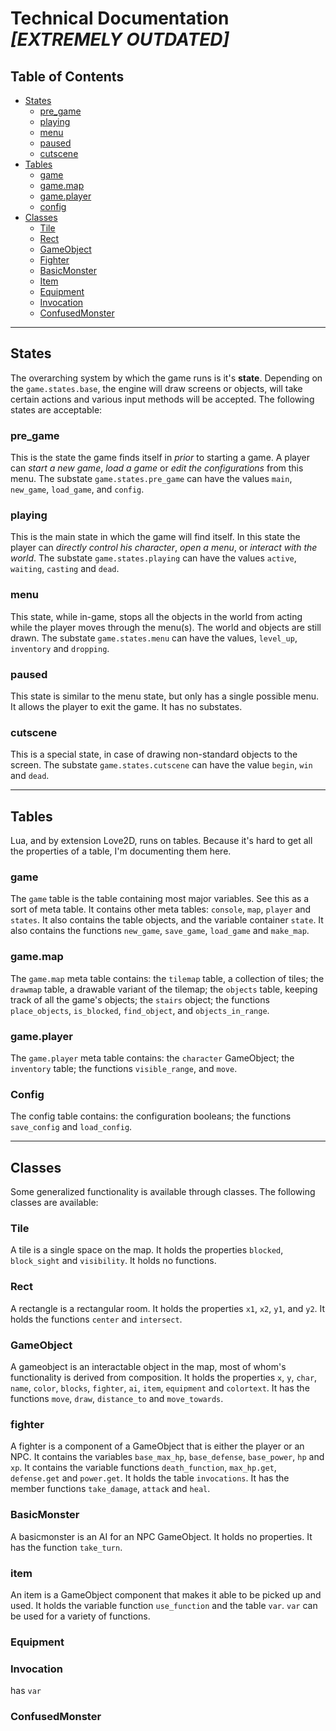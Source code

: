Technical Documentation _[EXTREMELY OUTDATED]_
======

Table of Contents
------
* [States](#states)
  * [pre_game](#pre-game)
  * [playing](#playing)
  * [menu](#menu)
  * [paused](#paused)
  * [cutscene](#cutscene)
* [Tables](#tables)
    * [game](#game)
    * [game.map](#gamemap)
    * [game.player](#gameplayer)
    * [config](#config)
* [Classes](#classes)
    * [Tile](#tile)
    * [Rect](#rect)
    * [GameObject](#gameobject)
    * [Fighter](#fighter)
    * [BasicMonster](#basicmonster)
    * [Item](#item)
    * [Equipment](#equipment)
    * [Invocation](#invocation)
    * [ConfusedMonster](#confusedmonster)

---

## States
The overarching system by which the game runs is it's **state**. Depending on the `game.states.base`, the engine will draw screens or objects, will take certain actions and various input methods will be accepted. The following states are acceptable:

### pre_game
This is the state the game finds itself in *prior* to starting a game. A player can *start a new game*, *load a game* or *edit the configurations* from this menu. The substate `game.states.pre_game` can have the values `main`, `new_game`, `load_game`, and `config`.

### playing
This is the main state in which the game will find itself. In this state the player can *directly control his character*, *open a menu*, or *interact with the world*. The substate `game.states.playing` can have the values `active`, `waiting`, `casting` and `dead`.

### menu
This state, while in-game, stops all the objects in the world from acting while the player moves through the menu(s). The world and objects are still drawn. The substate `game.states.menu` can have the values, `level_up`, `inventory` and `dropping`.

### paused
This state is similar to the menu state, but only has a single possible menu. It allows the player to exit the game. It has no substates.

### cutscene
This is a special state, in case of drawing non-standard objects to the screen. The substate `game.states.cutscene` can have the value `begin`, `win` and `dead`.

---

## Tables
Lua, and by extension Love2D, runs on tables. Because it's hard to get all the properties of a table, I'm documenting them here.

### game
The `game` table is the table containing most major variables. See this as a sort of meta table. It contains other meta tables: `console`, `map`, `player` and `states`. It also contains the table objects, and the variable container `state`. It also contains the functions `new_game`, `save_game`, `load_game` and `make_map`.

### game.map
The `game.map` meta table contains: the `tilemap` table, a collection of tiles; the `drawmap` table, a drawable variant of the tilemap; the `objects` table, keeping track of all the game's objects; the `stairs` object; the functions `place_objects`, `is_blocked`, `find_object`, and `objects_in_range`.

### game.player
The `game.player` meta table contains: the `character` GameObject; the `inventory` table; the functions `visible_range`, and `move`.

### Config
The config table contains: the configuration booleans; the functions `save_config` and `load_config`.

---

## Classes
Some generalized functionality is available through classes. The following classes are available:

### Tile
A tile is a single space on the map. It holds the properties `blocked`, `block_sight` and `visibility`. It holds no functions.

### Rect
A rectangle is a rectangular room. It holds the properties `x1`, `x2`, `y1`, and `y2`. It holds the functions `center` and `intersect`.

### GameObject
A gameobject is an interactable object in the map, most of whom's functionality is derived from composition. It holds the properties `x`, `y`, `char`, `name`, `color`, `blocks`, `fighter`, `ai`, `item`, `equipment` and `colortext`. It has the functions `move`, `draw`, `distance_to` and `move_towards`.

### fighter
A fighter is a component of a GameObject that is either the player or an NPC. It contains the variables `base_max_hp`, `base_defense`, `base_power`, `hp` and `xp`. It contains the variable functions `death_function`, `max_hp.get`, `defense.get` and `power.get`. It holds the table `invocations`. It has the member functions `take_damage`, `attack` and `heal`.

### BasicMonster
A basicmonster is an AI for an NPC GameObject. It holds no properties. It has the function `take_turn`.

### item
An item is a GameObject component that makes it able to be picked up and used. It holds the variable function `use_function` and the table `var`. `var` can be used for a variety of functions. 

### Equipment


### Invocation
has `var`

### ConfusedMonster


